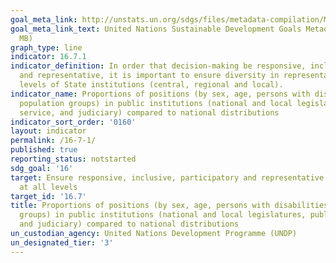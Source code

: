 ```yaml
---
goal_meta_link: http://unstats.un.org/sdgs/files/metadata-compilation/Metadata-Goal-16.pdf
goal_meta_link_text: United Nations Sustainable Development Goals Metadata (PDF 4.0
  MB)
graph_type: line
indicator: 16.7.1
indicator_definition: In order that decision-making be responsive, inclusive, participatory
  and representative, it is important to ensure diversity in representation at all
  levels of State institutions (central, regional and local).
indicator_name: Proportions of positions (by sex, age, persons with disabilities and
  population groups) in public institutions (national and local legislatures, public
  service, and judiciary) compared to national distributions
indicator_sort_order: '0160'
layout: indicator
permalink: /16-7-1/
published: true
reporting_status: notstarted
sdg_goal: '16'
target: Ensure responsive, inclusive, participatory and representative decision-making
  at all levels
target_id: '16.7'
title: Proportions of positions (by sex, age, persons with disabilities and population
  groups) in public institutions (national and local legislatures, public service,
  and judiciary) compared to national distributions
un_custodian_agency: United Nations Development Programme (UNDP)
un_designated_tier: '3'
---
```


